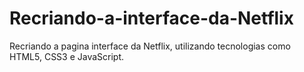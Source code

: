 # Recriando-a-interface-da-Netflix
Recriando a pagina interface da Netflix, utilizando tecnologias como HTML5, CSS3 e JavaScript.
